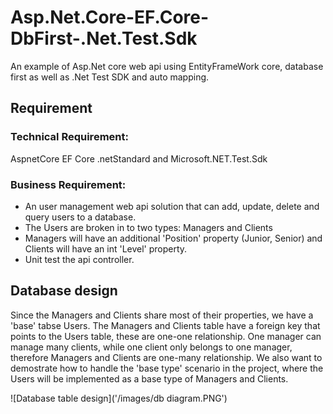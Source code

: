 # Asp.Net.Core-EF.Core-DbFirst-.Net.Test.Sdk
An example of Asp.Net core web api using EntityFrameWork core, database first as well as .Net Test SDK and auto mapping.

## Requirement
### Technical Requirement: 
AspnetCore EF Core .netStandard and Microsoft.NET.Test.Sdk 
### Business Requirement: 
* An user management web api solution that can add, update, delete and query users to a database.
* The Users are broken in to two types: Managers and Clients
* Managers will have an additional 'Position' property (Junior, Senior) and Clients will have an int 'Level' property.
* Unit test the api controller.

## Database design
  Since the Managers and Clients share most of their properties, we have a 'base' tabse Users.
  The Managers and Clients table have a foreign key that points to the Users table, these are one-one relationship.
  One manager can manage many clients, while one client only belongs to one manager, therefore Managers and Clients are one-many  relationship.
  We also want to demostrate how to handle the 'base type' scenario in the project, where the Users will be implemented as a base type of   Managers and Clients.
  
  ![Database table design]('/images/db diagram.PNG')
